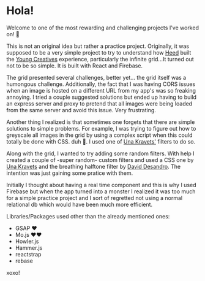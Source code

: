 # Hola! 

Welcome to one of the most rewarding and challenging projects I've worked on! 🙏

This is not an original idea but rather a practice project. Originally, it was supposed to be a very simple project to try to understand how [Heed](http://heed.agency/) built the [Young Creatives](http://youngcreatives.heed.agency/) experience, particularly the infinite grid...It turned out not to be so simple. It is built with React and Firebase.

The grid presented several challenges, better yet... the grid itself was a humongous challenge. Additionally, the fact that I was having CORS issues when an image is hosted on a different URL from my app's was so freaking annoying. I tried a couple suggested solutions but ended up having to build an express server and proxy to pretend that all images were being loaded from the same server and avoid this issue. Very frustrating.

Another thing I realized is that sometimes one forgets that there are simple solutions to simple problems. For example, I was trying to figure out how to greyscale all images in the grid by using a complex script when this could totally be done with CSS. duh 🤣. I used one of [Una Kravets'](https://una.im/CSSgram/) filters to do so.

Along with the grid, I wanted to try adding some random filters. With help I created a couple of -super random- custom filters and used a CSS one by [Una Kravets](https://una.im/CSSgram/) and the breathing halftone filter by [David Desandro](https://github.com/desandro/breathing-halftone). The intention was just gaining some pratice with them.

Initially I thought about having a real time component and this is why I used Firebase but when the app turned into a monster I realized it was too much for a simple practice project and I sort of regretted not using a normal relational db which would have been much more efficient.

Libraries/Packages used other than the already mentioned ones:
+ GSAP ❤️
+ Mo.js ❤️❤️ 
+ Howler.js
+ Hammer.js
+ reactstrap
+ rebase

xoxo!

